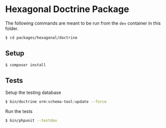 # Hexagonal Doctrine Package

The following commands are meant to be run from the `dev` container in this
folder.

```bash
$ cd packages/hexagonal/doctrine
```

## Setup

```bash
$ composer install
```

## Tests

Setup the testing database

```bash
$ bin/doctrine orm:schema-tool:update --force
```

Run the tests

```bash
$ bin/phpunit --testdox
```
